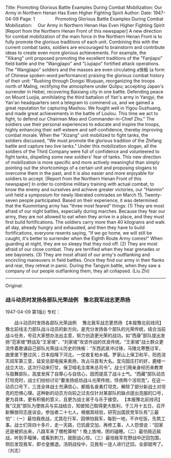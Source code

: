 Title: Promoting Glorious Battle Examples During Combat Mobilization: Our Army in Northern Henan Has Even Higher Fighting Spirit
Author:
Date: 1947-04-09
Page: 1
　　
　　Promoting Glorious Battle Examples During Combat Mobilization:
  　Our Army in Northern Henan Has Even Higher Fighting Spirit
    [Report from the Northern Henan Front of this newspaper] A new direction for combat mobilization of the main force in the Northern Henan Front is to fully promote the glorious traditions of each unit. Combining this with the current combat tasks, soldiers are encouraged to brainstorm and contribute ideas to create even more glorious achievements. For example, the "Xikang" unit proposed promoting the excellent traditions of the "Fanjiapo" field battle and the "Wangjiapo" and "Liujiapo" fortified attack operations. The "Wangjiapo" soldiers and the masses are even circulating a快板 (a form of Chinese spoken-word performance) praising the glorious combat history of their unit: "Rushing through Dongxi Wuquan, reorganizing the troops north of Maling, rectifying the atmosphere under Qulipu; accepting Japan's surrender in Hebei, recovering Baixiang city in one battle. Defending peace on Mount Luojia, annihilating the third battalion of Yan's army in Yangyi, the Yan'an headquarters sent a telegram to commend us, and we gained a great reputation for capturing Mashou. We fought well in Yigou Guzhuang, and made great achievements in the battle of Loulou. This time we act to fight, to defend our Chairman Mao and Commander-in-Chief Zhu." The soldiers use their personal experiences to educate and inspire the troops, highly enhancing their self-esteem and self-confidence, thereby improving combat morale. When the "Xizang" unit mobilized to fight tanks, the soldiers discussed, "We must promote the glorious tradition of the Zhifang battle and capture two live tanks." Under this mobilization slogan, all the soldiers of the Third Company were full of confidence and volunteered to fight tanks, dispelling some new soldiers' fear of tanks. This new direction of mobilization is more specific and more actively meaningful than simply pointing out the shortcomings of a certain unit and proposing slogans to overcome them in the past, and it is also easier and more enjoyable for soldiers to accept.
    [Report from the Northern Henan Front of this newspaper] In order to combine military training with actual combat, to know the enemy and ourselves and achieve greater victories, our "Hanmin" unit held a symposium for newly liberated comrades on March 15. Twenty-seven people participated. Based on their experience, it was determined that the Kuomintang army has "three most feared" things: (1) They are most afraid of our night battles, especially during marches. Because they fear our army, they are not allowed to eat when they arrive in a place, and they must first build fortifications. The soldiers carry more than 40 kilograms and walk all day, already hungry and exhausted, and then they have to build fortifications, everyone resents saying, "If we go home, we will still be caught, it's better to surrender when the Eighth Route Army comes!" When guarding at night, they are so sleepy that they nod off. (2) They are most afraid of our close combat. They are terrified when they hear grenades or see bayonets. (3) They are most afraid of our army's outflanking and encircling maneuvers in field battles. Once they find our army in their flanks and rear, they retreat in panic. During the Tangyin battle, when they saw a company of our people outflanking them, they all collapsed. (Liu Zhi)



<hr /> 

Original: 


### 战斗动员时发扬各部队光荣战例　豫北我军战志更昂扬

1947-04-09
第1版()
专栏：

　　战斗动员时发扬各部队光荣战例
  　豫北我军战志更昂扬
    【本报豫北前线讯】豫北前线主力部队战斗动员的新方向，是充分发扬各个部队的光荣传统，结合当前战斗任务，号召大家想办法出主意，努力创造更光荣的战功。如“西康”部队提出发扬“范家坡”野战及“王家坡”、“刘家坡”攻坚作战的优良传统。“王家坡”战士群众更流传着歌诵自己部队光荣战斗历史的快板：“东西武泉冲过锋，马陵北寒整过军，曲里堡下整过风；日本投降下河北，一仗收复柏乡城。罗家山上保卫和平，阳邑消灭阎军第三营，延安总部电报来表扬，攻占马首有大名。宜沟固庄打的好，鹿楼一战立大功，这次行动来打仗，保卫咱毛主席朱总司令”。战士们用亲身经历来教育与鼓舞部队，高度发挥了自尊心与自信心，因而提高了战斗士气。“西藏”部队动员打坦克时，战士们纷纷讨论“要发扬纸坊战斗光荣传统，俘虏两个活坦克”。在这一动员口号下，三连全体战士充满信心，都报名奋勇打坦克，解除了部分新战士对坦克的恐惧心理。这种新的动员方向较之过去仅针对某部队的缺点提出克服的口号，更为具体，更有积极的意义，且更为战士易于与乐于接受。
    【本报豫北前线讯】我“汉民”部队为使练兵与实战结合，知彼知己取得更大胜利，于三月十五日，召开新解放同志座谈会。参加者二十七人。根据其经验，研究出国民党军队有“三最怕”：（一）最怕我夜战，尤其在行军、因惧怕我军，每到一地，不许吃饭，先筑工事。战士们背四十多斤，走一天路，已饥疲交加，再修工事，人人怨恨说：“回家还是被抓出来，八路军来了缴枪算啦”！晚上放哨，困的磕睡。（二）最怕我近敌战，听到手榴弹，或看到刺刀，就胆战心惊。（三）最怕我军在野战中迂回包围，侧后发现我军，即仓皇撤退。汤阴战役中，见我有一连人进行迂回，全部就垮了。（刘志）
